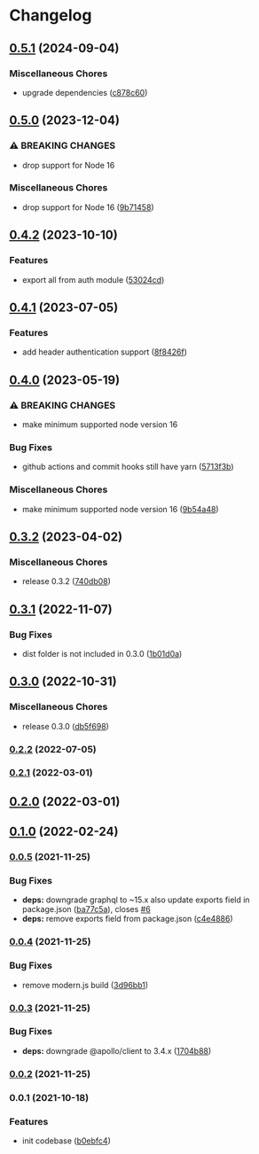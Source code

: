 # Changelog


## [0.5.1](https://github.com/teloscube/decaf-client-javascript/compare/v0.5.0...v0.5.1) (2024-09-04)


### Miscellaneous Chores

* upgrade dependencies ([c878c60](https://github.com/teloscube/decaf-client-javascript/commit/c878c6034df7801265d5da9c297ad94d3ab03e5a))

## [0.5.0](https://github.com/teloscube/decaf-client-javascript/compare/v0.4.2...v0.5.0) (2023-12-04)


### ⚠ BREAKING CHANGES

* drop support for Node 16

### Miscellaneous Chores

* drop support for Node 16 ([9b71458](https://github.com/teloscube/decaf-client-javascript/commit/9b714582cb2493d02848d4c00b3f6e54989af741))

## [0.4.2](https://github.com/teloscube/decaf-client-javascript/compare/v0.4.1...v0.4.2) (2023-10-10)


### Features

* export all from auth module ([53024cd](https://github.com/teloscube/decaf-client-javascript/commit/53024cd4077fa588da075242e1841d35128de613))

## [0.4.1](https://github.com/teloscube/decaf-client-javascript/compare/v0.4.0...v0.4.1) (2023-07-05)


### Features

* add header authentication support ([8f8426f](https://github.com/teloscube/decaf-client-javascript/commit/8f8426f79af0433a4189a0f45d292e42c6602325))

## [0.4.0](https://github.com/teloscube/decaf-client-javascript/compare/v0.3.2...v0.4.0) (2023-05-19)


### ⚠ BREAKING CHANGES

* make minimum supported node version 16

### Bug Fixes

* github actions and commit hooks still have yarn ([5713f3b](https://github.com/teloscube/decaf-client-javascript/commit/5713f3bce6c526b241eaf12cffa5b47b41d95f61))


### Miscellaneous Chores

* make minimum supported node version 16 ([9b54a48](https://github.com/teloscube/decaf-client-javascript/commit/9b54a48e90dc30a7abf7415670d2f9761aeb38d7))

## [0.3.2](https://github.com/teloscube/decaf-client-javascript/compare/v0.3.1...v0.3.2) (2023-04-02)


### Miscellaneous Chores

* release 0.3.2 ([740db08](https://github.com/teloscube/decaf-client-javascript/commit/740db08e48f10ae8dae9820e311ea74da5b21416))

## [0.3.1](https://github.com/teloscube/decaf-client-javascript/compare/v0.3.0...v0.3.1) (2022-11-07)


### Bug Fixes

* dist folder is not included in 0.3.0 ([1b01d0a](https://github.com/teloscube/decaf-client-javascript/commit/1b01d0af7bb148ef683b9b5112d8805a74f07a29))

## [0.3.0](https://github.com/teloscube/decaf-client-javascript/compare/v0.2.2...v0.3.0) (2022-10-31)


### Miscellaneous Chores

* release 0.3.0 ([db5f698](https://github.com/teloscube/decaf-client-javascript/commit/db5f698e4081652670fca6627aab19dd696beda7))

### [0.2.2](https://github.com/teloscube/decaf-client-javascript/compare/v0.2.1...v0.2.2) (2022-07-05)

### [0.2.1](https://github.com/teloscube/decaf-client-javascript/compare/v0.2.0...v0.2.1) (2022-03-01)

## [0.2.0](https://github.com/teloscube/decaf-client-javascript/compare/v0.1.0...v0.2.0) (2022-03-01)

## [0.1.0](https://github.com/teloscube/decaf-client-javascript/compare/v0.0.5...v0.1.0) (2022-02-24)

### [0.0.5](https://github.com/teloscube/decaf-client-javascript/compare/v0.0.4...v0.0.5) (2021-11-25)


### Bug Fixes

* **deps:** downgrade graphql to ~15.x also update exports field in package.json ([ba77c5a](https://github.com/teloscube/decaf-client-javascript/commit/ba77c5accdbb9eb3f37665fd1b8f6a4540943757)), closes [#6](https://github.com/teloscube/decaf-client-javascript/issues/6)
* **deps:** remove exports field from package.json ([c4e4886](https://github.com/teloscube/decaf-client-javascript/commit/c4e4886cde34c4d62e25e8b639f23bbea39685b8))

### [0.0.4](https://github.com/teloscube/decaf-client-javascript/compare/v0.0.3...v0.0.4) (2021-11-25)


### Bug Fixes

* remove modern.js build ([3d96bb1](https://github.com/teloscube/decaf-client-javascript/commit/3d96bb1adc4e6b56e1188091db49bad7ae0f72e2))

### [0.0.3](https://github.com/teloscube/decaf-client-javascript/compare/v0.0.2...v0.0.3) (2021-11-25)


### Bug Fixes

* **deps:** downgrade @apollo/client to 3.4.x ([1704b88](https://github.com/teloscube/decaf-client-javascript/commit/1704b88540736bbc3b4de5fdf7680bf857fa783b))

### [0.0.2](https://github.com/teloscube/decaf-client-javascript/compare/v0.0.1...v0.0.2) (2021-11-25)

### 0.0.1 (2021-10-18)


### Features

* init codebase ([b0ebfc4](https://github.com/teloscube/decaf-client-javascript/commit/b0ebfc439781174d0960ec31dcb89ea41eb03040))
